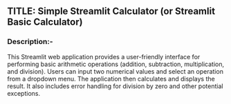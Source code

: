 ## TITLE: Simple Streamlit Calculator (or Streamlit Basic Calculator)

### Description:-
This Streamlit web application provides a user-friendly interface for performing basic arithmetic operations (addition, subtraction, multiplication, and division). Users can input two numerical values and select an operation from a dropdown menu. The application then calculates and displays the result. It also includes error handling for division by zero and other potential exceptions.






